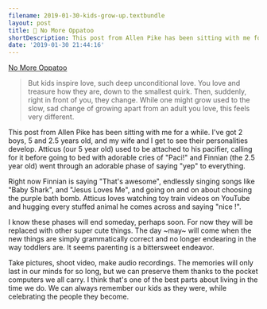 ```yaml
---
filename: 2019-01-30-kids-grow-up.textbundle
layout: post
title: 🔗 No More Oppatoo
shortDescription: This post from Allen Pike has been sitting with me for a while. My boys grow up and we gain and lose parts of them. 😭
date: '2019-01-30 21:44:16'
---
```

[No More Oppatoo](https://allenpike.com/2018/no-more-oppatoo)

> But kids inspire love, such deep unconditional love. You love and treasure how they are, down to the smallest quirk. Then, suddenly, right in front of you, they change. While one might grow used to the slow, sad change of growing apart from an adult you love, this feels very different.

This post from Allen Pike has been sitting with me for a while. I've got 2 boys, 5 and 2.5 years old, and my wife and I get to see their personalities develop. Atticus (our 5 year old) used to be attached to his pacifier, calling for it before going to bed with adorable cries of "Paci!" and Finnian (the 2.5 year old) went through an adorable phase of saying "yep" to everything. 

Right now Finnian is saying "That's awesome", endlessly singing songs like "Baby Shark", and "Jesus Loves Me", and going on and on about choosing the purple bath bomb. Atticus loves watching toy train videos on YouTube and hugging every stuffed animal he comes across and saying "nice <animal>!".

I know these phases will end someday, perhaps soon. For now they will be replaced with other super cute things. The day ~may~ will come when the new things are simply grammatically correct and no longer endearing in the way toddlers are. It seems parenting is a bittersweet endeavor.

Take pictures, shoot video, make audio recordings. The memories will only last in our minds for so long, but we can preserve them thanks to the pocket computers we all carry. I think that's one of the best parts about living in the time we do. We can always remember our kids as they were, while celebrating the people they become.
